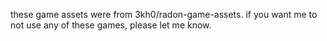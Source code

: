 these game assets were from 3kh0/radon-game-assets.
if you want me to not use any of these games, please let me know.
